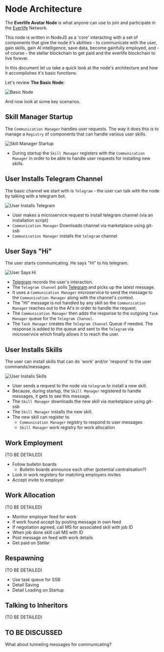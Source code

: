 # Node Architecture

The **Everlife Avatar Node** is what anyone can use to join and
participate in the [Everlife](https://everlife.ai) Network.

This node is written in NodeJS as a 'core' interacting with a set of
components that give the node it's abilities - to communicate with the
user, gain skills, gain AI intelligence, save data, become gainfully
employed, and - of course - the stellar blockchain to get paid and the
everlife blockchain to live forever.

In this document let us take a quick look at the node's architecture and
how it accomplishes it's basic functions.

Let's review **The Basic Node**:

![Basic Node](01.BasicNode.png)

And now look at some key scenarios.

## Skill Manager Startup

The `Communication Manager` handles user requests. The way it does this
is to manage a `Registry` of components that can handle various user
skills.

![Skill Manager Startup](02.SkillMgrStartup.png)

* During startup the `Skill Manager` registers with the `Communication
  Manager` in order to be able to handle user requests for installing
  new skills.

## User Installs Telegram Channel

The basic channel we start with is `Telegram` - the user can talk with
the node by talking with a telegram bot.

![User Installs Telegram](03.UserInstallsTelegram.png)

* User makes a microservice request to install telegram channel (via an
  installation script)
* `Communication Manager` Downloads channel via marketplace using git-ssb
* `Communication Manager` installs the `telegram` channel

## User Says "Hi"

The user starts communicating. He says "Hi" to his telegram.

![User Says Hi](04.UserSaysHi.png)

* [Telegram](https://telegram.org/) records the user's interaction.
* The `Telegram Channel` polls [Telegram](https://telegram.org/) and
  picks up the latest message.
* It uses a `Communication Manager` microservice to send the message to
  the `Communication Manager` along with the channel's context.
* The "Hi" message is not handled by any skill so the `Communication
  Manager` reaches out to the AI's in order to handle the request.
* The `Communication Manager` then adds the response to the outgoing
  `Task Manager` queue for the `Telegram Channel`.
* The `Task Manager` creates the `Telegram Channel` Queue if needed. The
  response is added to the queue and sent to the `Telegram` via
  microservice which finally allows it to reach the user.

## User Installs Skills

The user can install skills that can do 'work' and/or 'respond' to the
user commands/messages.

![User Installs Skills](05UserInstallsSkills.png)

* User sends a request to the node via `telegram` to install a new skill.
* Because, during startup, the `Skill Manager` registered to handle
  messages, it gets to see this message.
* The `Skill Manager` downloads the new skill via marketplace using git-ssb
* The `Skill Manager` installs the new skill.
* The new skill can register to
    * `Communication Manager` registry to respond to user messages
    * `Skill Manager` work registry for work allocation


## Work Employment
(TO BE DETAILED)
* Follow bulletin boards
    * Bulletin boards announce each other (potential centralisation?)
* Look in work registery for matching employers invites
* Accept invite to employer

## Work Allocation
(TO BE DETAILED)
* Monitor employer feed for work
* If work found accept by posting message in own feed
* If negotiation agreed, call MS for associated skill with job ID
* When job done skill call MS with ID
* Post message on feed with work details
* Get paid on Stellar

## Respawning
(TO BE DETAILED)
* Use task queue for SSB
* Detail Saving
* Detail Loading on Startup

## Talking to Inheritors
(TO BE DETAILED)


## TO BE DISCUSSED
What about tunneling messages for communicating?
